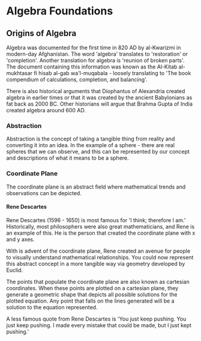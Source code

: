 # Algebra Foundations

## Origins of Algebra

Algebra was documented for the first time in 820 AD by al-Kwarizmi in modern-day Afghanistan. The word 'algebra' translates to 'restoration' or 'completion'. Another translation for algebra is 'reunion of broken parts'. The document containing this information was known as the Al-Kitab al-mukhtasar fi hisab al-gab wa'l-muqabala - loosely translating to 'The book compendium of calculations, completion, and balancing'. 

There is also historical arguments that Diophantus of Alexandria created algebra in earlier times or that it was created by the ancient Babylonians as fat back as 2000 BC. Other historians will argue that Brahma Gupta of India created algebra around 600 AD.

### Abstraction

Abstraction is the concept of taking a tangible thing from reality and converting it into an idea. In the example of a sphere - there are real spheres that we can observe, and this can be represented by our concept and descriptions of what it means to be a sphere.

### Coordinate Plane

The coordinate plane is an abstract field where mathematical trends and observations can be depicted.

#### Rene Descartes

Rene Descartes (1596 - 1650) is most famous for 'I think; therefore I am.' Historically, most philosophers were also great mathematicians, and Rene is an example of this. He is the person that created the coordinate plane with x and y axes.

With is advent of the coordinate plane, Rene created an avenue for people to visually understand mathematical relationships. You could now represent this abstract concept in a more tangible way via geometry developed by Euclid.

The points that populate the coordinate plane are also known as cartesian coordinates. When these points are plotted on a cartesian plane, they generate a geometric shape that depicts all possible solutions for the plotted equation. Any point that falls on the lines generated will be a solution to the equation represented.

A less famous quote from Rene Descartes is 'You just keep pushing. You just keep pushing. I made every mistake that could be made, but I just kept pushing.'


